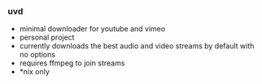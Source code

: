 ### uvd


+ minimal downloader for youtube and vimeo
+ personal project
+ currently downloads the best audio and video streams by default with no options
+ requires ffmpeg to join streams
+ *nix only
